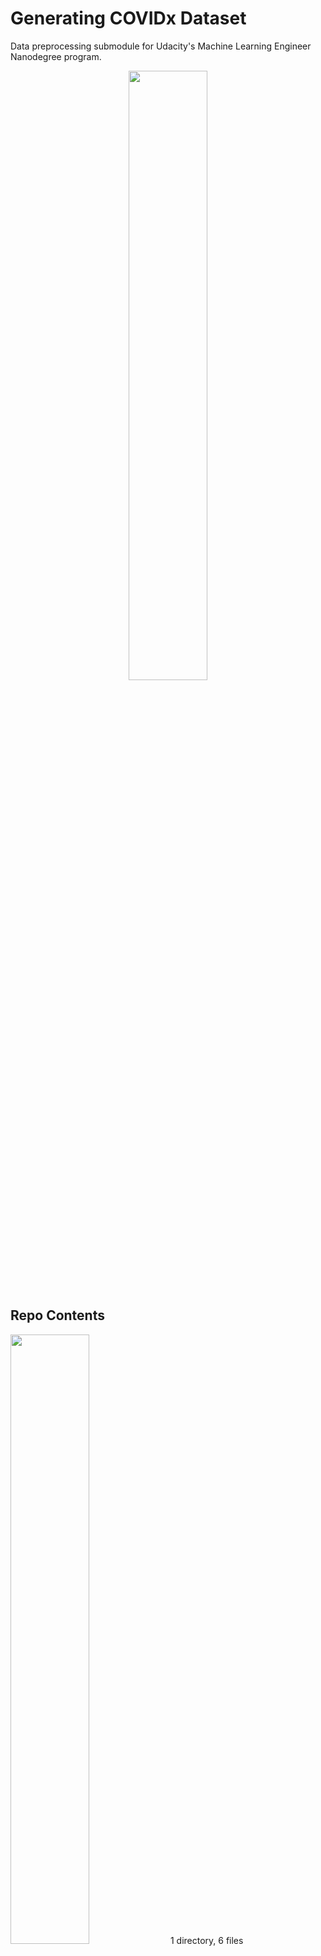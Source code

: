 # Generating COVIDx Dataset
 Data preprocessing submodule for Udacity's Machine Learning Engineer Nanodegree program.
 
 <p style="text-align:center">
 <img src="https://drive.google.com/uc?export=view&id=1xE3OFoQP3hdyI8nP_iU_i9Y7zLJZ4QQO" width="50%" />
 </p>
 
 ## Repo Contents
 
<img src="https://drive.google.com/uc?export=view&id=1oX3lTBcAGrZcfSB-ZyIs5D3wymxcPToF" width="50%" />
1 directory, 6 files

## Generating Covidx Training Set 
For detailed instructions on how to generate the COVIDx dataset, visit the [original repo](https://github.com/lindawangg/COVID-Net/blob/master/docs/COVIDx.md) for detailed instructions. The data preprocessing notebook [covidnet_data_processing.ipynb](https://github.com/codeamt/mle-capstone-data/blob/master/covidnet_data_processsing.ipynb) in this repo includes additional steps for generating .csv labeling files for modeling. Be sure to upload and extract the output zip file of this notebook in your modeling environment.



## About the Data 

### Chest Radiography Images Distribution 
This project uses COVIDx, version 2: 

<img src="https://drive.google.com/uc?export=view&id=1IhjhezM8GYKbUQPeHRTQsFVKW-NE6OHk" width="50%" />
